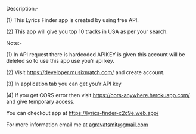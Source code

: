 Description:-

(1) This Lyrics Finder app is created by using free API.

(2) This app will give you top 10 tracks in USA as per your search.

Note:-

(1) In API request there is hardcoded APIKEY is given this account will be deleted so to use this app use you'r api key.

(2) Visit https://developer.musixmatch.com/ and create account.

(3) In application tab you can get you'r API key

(4) If you get CORS error then visit https://cors-anywhere.herokuapp.com/ and give temporary access.

You can checkout app at https://lyrics-finder-c2c9e.web.app/

For more information email me at agravatsmit@gmail.com

